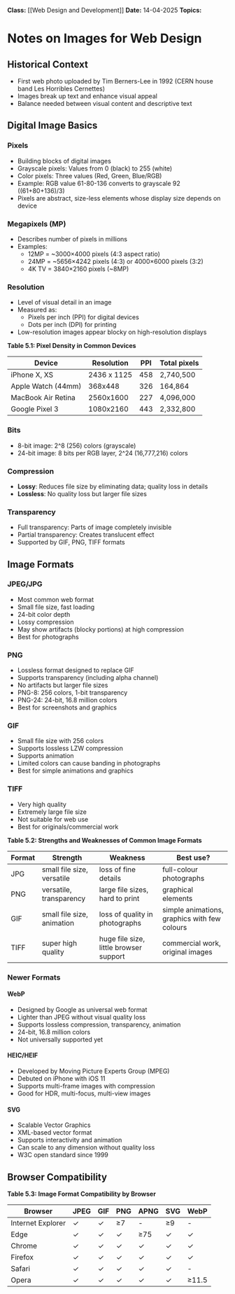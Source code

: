 **Class:** [[Web Design and Development]]
**Date:** 14-04-2025
**Topics:**
# Notes on Images for Web Design

## Historical Context

- First web photo uploaded by Tim Berners-Lee in 1992 (CERN house band Les Horribles Cernettes)
- Images break up text and enhance visual appeal
- Balance needed between visual content and descriptive text

## Digital Image Basics

### Pixels

- Building blocks of digital images
- Grayscale pixels: Values from 0 (black) to 255 (white)
- Color pixels: Three values (Red, Green, Blue/RGB)
- Example: RGB value 61-80-136 converts to grayscale 92 ((61+80+136)/3)
- Pixels are abstract, size-less elements whose display size depends on device

### Megapixels (MP)

- Describes number of pixels in millions
- Examples:
    - 12MP = ~3000×4000 pixels (4:3 aspect ratio)
    - 24MP = ~5656×4242 pixels (4:3) or 4000×6000 pixels (3:2)
    - 4K TV = 3840×2160 pixels (~8MP)

### Resolution

- Level of visual detail in an image
- Measured as:
    - Pixels per inch (PPI) for digital devices
    - Dots per inch (DPI) for printing
- Low-resolution images appear blocky on high-resolution displays

**Table 5.1: Pixel Density in Common Devices**

|Device|Resolution|PPI|Total pixels|
|---|---|---|---|
|iPhone X, XS|2436 x 1125|458|2,740,500|
|Apple Watch (44mm)|368x448|326|164,864|
|MacBook Air Retina|2560x1600|227|4,096,000|
|Google Pixel 3|1080x2160|443|2,332,800|

### Bits

- 8-bit image: 2^8 (256) colors (grayscale)
- 24-bit image: 8 bits per RGB layer, 2^24 (16,777,216) colors

### Compression

- **Lossy**: Reduces file size by eliminating data; quality loss in details
- **Lossless**: No quality loss but larger file sizes

### Transparency

- Full transparency: Parts of image completely invisible
- Partial transparency: Creates translucent effect
- Supported by GIF, PNG, TIFF formats

## Image Formats

### JPEG/JPG

- Most common web format
- Small file size, fast loading
- 24-bit color depth
- Lossy compression
- May show artifacts (blocky portions) at high compression
- Best for photographs

### PNG

- Lossless format designed to replace GIF
- Supports transparency (including alpha channel)
- No artifacts but larger file sizes
- PNG-8: 256 colors, 1-bit transparency
- PNG-24: 24-bit, 16.8 million colors
- Best for screenshots and graphics

### GIF

- Small file size with 256 colors
- Supports lossless LZW compression
- Supports animation
- Limited colors can cause banding in photographs
- Best for simple animations and graphics

### TIFF

- Very high quality
- Extremely large file size
- Not suitable for web use
- Best for originals/commercial work

**Table 5.2: Strengths and Weaknesses of Common Image Formats**

|Format|Strength|Weakness|Best use?|
|---|---|---|---|
|JPG|small file size, versatile|loss of fine details|full-colour photographs|
|PNG|versatile, transparency|large file sizes, hard to print|graphical elements|
|GIF|small file size, animation|loss of quality in photographs|simple animations, graphics with few colours|
|TIFF|super high quality|huge file size, little browser support|commercial work, original images|

### Newer Formats

#### WebP

- Designed by Google as universal web format
- Lighter than JPEG without visual quality loss
- Supports lossless compression, transparency, animation
- 24-bit, 16.8 million colors
- Not universally supported yet

#### HEIC/HEIF

- Developed by Moving Picture Experts Group (MPEG)
- Debuted on iPhone with iOS 11
- Supports multi-frame images with compression
- Good for HDR, multi-focus, multi-view images

#### SVG

- Scalable Vector Graphics
- XML-based vector format
- Supports interactivity and animation
- Can scale to any dimension without quality loss
- W3C open standard since 1999

## Browser Compatibility

**Table 5.3: Image Format Compatibility by Browser**

|Browser|JPEG|GIF|PNG|APNG|SVG|WebP|
|---|---|---|---|---|---|---|
|Internet Explorer|✓|✓|≥7|-|≥9|-|
|Edge|✓|✓|✓|≥75|✓|✓|
|Chrome|✓|✓|✓|✓|✓|✓|
|Firefox|✓|✓|✓|✓|✓|✓|
|Safari|✓|✓|✓|✓|✓|-|
|Opera|✓|✓|✓|✓|✓|≥11.5|